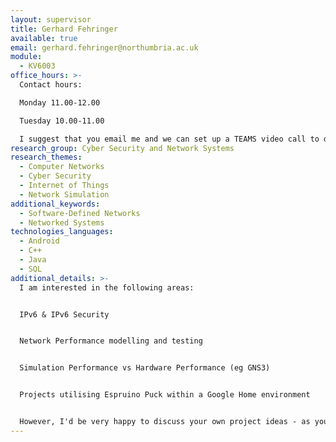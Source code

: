 ```yaml
---
layout: supervisor
title: Gerhard Fehringer
available: true
email: gerhard.fehringer@northumbria.ac.uk
module:
  - KV6003
office_hours: >-
  Contact hours:

  Monday 11.00-12.00

  Tuesday 10.00-11.00

  I suggest that you email me and we can set up a TEAMS video call to discuss your ideas.
research_group: Cyber Security and Network Systems
research_themes:
  - Computer Networks
  - Cyber Security
  - Internet of Things
  - Network Simulation
additional_keywords:
  - Software-Defined Networks
  - Networked Systems
technologies_languages:
  - Android
  - C++
  - Java
  - SQL
additional_details: >-
  I am interested in the following areas:


  IPv6 & IPv6 Security


  Network Performance modelling and testing


  Simulation Performance vs Hardware Performance (eg GNS3)


  Projects utilising Espruino Puck within a Google Home environment


  However, I'd be very happy to discuss your own project ideas - as you will spend a lot of time on your project I prefer if it is something that you really want to do!
---
```

